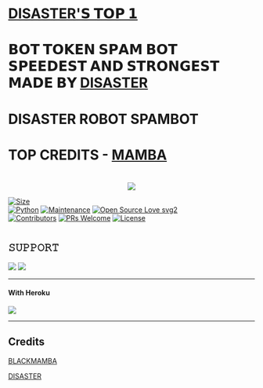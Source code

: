 # [DISASTER'𝗦 𝗧𝗢𝗣 𝟭](https://t.me/DISASTER_NETWORK) <br>
# 𝗕𝗢𝗧 𝗧𝗢𝗞𝗘𝗡 𝗦𝗣𝗔𝗠 𝗕𝗢𝗧 𝗦𝗣𝗘𝗘𝗗𝗘𝗦𝗧 𝗔𝗡𝗗 𝗦𝗧𝗥𝗢𝗡𝗚𝗘𝗦𝗧 𝗠𝗔𝗗𝗘 𝗕𝗬 [DISASTER](https://t.me/DISASTER_NETWORK_OWNER)
# DISASTER ROBOT SPAMBOT
# TOP CREDITS - [MAMBA](https://t.me/BLACK_MAMBA_RETURNS_OP)
# 
<p align="center">
  <img src="https://te.legra.ph/file/541d199b91a724b624712.jpg">
</p>


[![Size](https://img.shields.io/github/repo-size/SUKHPAL443/DISASTERSPAM?style=flat-square&color=green)](https://github.com/SUKHPAL443/DISASTERSPAM/)   
[![Python](https://img.shields.io/badge/Python-v3.9-blue)](https://www.python.org/)
[![Maintenance](https://img.shields.io/badge/Maintained%3F-yes-green.svg)](https://github.com/SUKHPAL443/DISASTERSPAM/graphs/commit-activity)
[![Open Source Love svg2](https://badges.frapsoft.com/os/v2/open-source.svg?v=103)](https://github.com/SUKHPAL443/DISASTERSPAM )  
[![Contributors](https://img.shields.io/github/contributors/SUKHPAL443/DISASTERSPAM?style=flat-square&color=green)](https://github.com/SUKHPAL443/DISASTERSPAM/graphs/contributors)
[![PRs Welcome](https://img.shields.io/badge/PRs-welcome-brightgreen.svg?style=flat-square)](https://makeapullrequest.com)
[![License](https://img.shields.io/badge/License-AGPL-blue)](https://github.com/SUKHPAL443/DISASTERSPAM/blob/main/LICENSE)

#

## 𝚂𝚄𝙿𝙿𝙾𝚁𝚃 
                          
<a href="https://t.me/DISASTER_SUPPORT"><img src="https://img.shields.io/badge/Join-SUPPORT%20GROUP-red.svg?logo=Telegram"></a>
<a href="https://t.me/DISASTER_NETWORK"><img src="https://img.shields.io/badge/Join-SUPPORT%20CHANNEL-red.svg?logo=Telegram"></a>

-------------------------------------------------

#### With Heroku

<a href="https://www.heroku.com/deploy?template=https://github.com/SUKHPAL443/DISASTERSPAM">
  <img src="https://www.herokucdn.com/deploy/button.svg">
</a>


-------------------------------------------------

## Credits 


[BLACKMAMBA](https://t.me/BLACK_MAMBA_RETURNS_OP)<p>
[DISASTER](https://t.me/DISASTER_NETWORK_OWNER)
